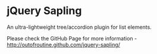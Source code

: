 jQuery Sapling
===========================

An ultra-lightweight tree/accordion plugin for list elements.

Please check the GitHub Page for more information - http://outofroutine.github.com/jquery-sapling/
